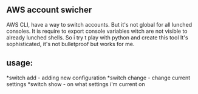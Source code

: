 ## AWS account swicher

AWS CLI, have a way to switch accounts. But it's not global for all lunched consoles. It is require to export console variables witch are not visible to already lunched shells.
So i try t play with python and create this tool
It's sophisticated, it's not bulletproof but works for me.

## usage:
*switch add - adding new configuration
*switch change - change current settings
*switch show - on what settings i'm current on
